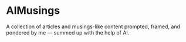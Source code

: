# AIMusings
A collection of articles and musings-like content prompted, framed, and pondered by me — summed up with the help of AI.
